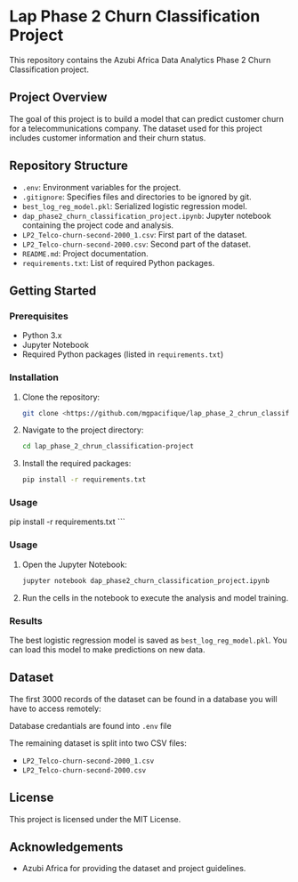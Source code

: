 # Lap Phase 2 Churn Classification Project

This repository contains the Azubi Africa Data Analytics Phase 2 Churn Classification project.

## Project Overview

The goal of this project is to build a model that can predict customer churn for a telecommunications company. The dataset used for this project includes customer information and their churn status.

## Repository Structure

- `.env`: Environment variables for the project.
- `.gitignore`: Specifies files and directories to be ignored by git.
- `best_log_reg_model.pkl`: Serialized logistic regression model.
- `dap_phase2_churn_classification_project.ipynb`: Jupyter notebook containing the project code and analysis.
- `LP2_Telco-churn-second-2000_1.csv`: First part of the dataset.
- `LP2_Telco-churn-second-2000.csv`: Second part of the dataset.
- `README.md`: Project documentation.
- `requirements.txt`: List of required Python packages.

## Getting Started

### Prerequisites

- Python 3.x
- Jupyter Notebook
- Required Python packages (listed in `requirements.txt`)

### Installation

1. Clone the repository:
    ```sh
    git clone <https://github.com/mgpacifique/lap_phase_2_chrun_classification-project>
    ```
2. Navigate to the project directory:
    ```sh
    cd lap_phase_2_chrun_classification-project
    ```
3. Install the required packages:
    ```sh
    pip install -r requirements.txt
    ```

### Usage
pip install -r requirements.txt
    ```

### Usage

1. Open the Jupyter Notebook:
    ```sh
    jupyter notebook dap_phase2_churn_classification_project.ipynb
    ```
2. Run the cells in the notebook to execute the analysis and model training.

### Results

The best logistic regression model is saved as `best_log_reg_model.pkl`. You can load this model to make predictions on new data.

## Dataset

The first 3000 records of the dataset can be found in a database you will have to access remotely:

Database credantials are found into `.env` file

The remaining dataset is split into two CSV files:
- `LP2_Telco-churn-second-2000_1.csv`
- `LP2_Telco-churn-second-2000.csv`

## License

This project is licensed under the MIT License.

## Acknowledgements

- Azubi Africa for providing the dataset and project guidelines.